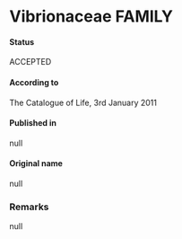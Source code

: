 Vibrionaceae FAMILY
=======

#### Status
ACCEPTED

#### According to
The Catalogue of Life, 3rd January 2011

#### Published in
null

#### Original name
null

### Remarks
null
